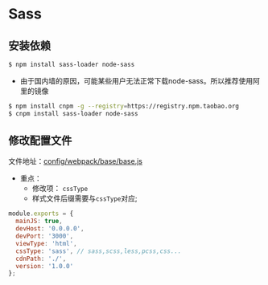 # Sass

## 安装依赖
```bash
$ npm install sass-loader node-sass
```

* 由于国内墙的原因，可能某些用户无法正常下载node-sass。所以推荐使用阿里的镜像
```bash
$ npm install cnpm -g --registry=https://registry.npm.taobao.org
$ cnpm install sass-loader node-sass
```

## 修改配置文件
文件地址：[config/webpack/base/base.js](/config/webpack/base/base.js)
* 重点：
  * 修改项： `cssType`
  * 样式文件后缀需要与`cssType`对应;

```js
module.exports = {
  mainJS: true,
  devHost: '0.0.0.0',
  devPort: '3000',
  viewType: 'html',
  cssType: 'sass', // sass,scss,less,pcss,css...
  cdnPath: './', 
  version: '1.0.0'
};
```
```